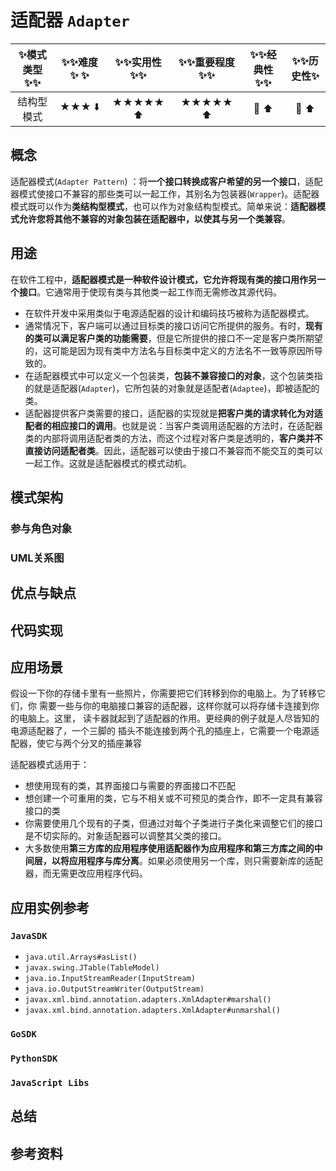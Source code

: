 # 适配器 `Adapter`

| :sparkles:模式类型:sparkles::sparkles:|:sparkles::sparkles:难度:sparkles:  :sparkles: | :sparkles::sparkles:实用性:sparkles::sparkles: | :sparkles::sparkles:重要程度:sparkles::sparkles: |  :sparkles::sparkles:经典性:sparkles::sparkles: | :sparkles::sparkles:历史性:sparkles: |
| :----------------------------------------: | :-----------------------------------------------: | :-------------------------------------------------: | :----------------------------------------------------: | :--------------------------------------------------: | :--------------------------------------: |
|                   结构型模式                         |                ★★★ :arrow_down:                 |                  ★★★★★ :arrow_up:                   |                    ★★★★★ :arrow_up:                    |              :green_heart:  :arrow_up:               |        :green_heart:  :arrow_up:         |

## 概念
适配器模式(`Adapter Pattern`) ：将**一个接口转换成客户希望的另一个接口**，适配器模式使接口不兼容的那些类可以一起工作，其别名为包装器(`Wrapper`)。适配器模式既可以作为**类结构型模式**，也可以作为对象结构型模式。简单来说：**适配器模式允许您将其他不兼容的对象包装在适配器中，以使其与另一个类兼容**。

## 用途
在软件工程中，**适配器模式是一种软件设计模式，它允许将现有类的接口用作另一个接口**。它通常用于使现有类与其他类一起工作而无需修改其源代码。

+ 在软件开发中采用类似于电源适配器的设计和编码技巧被称为适配器模式。
+ 通常情况下，客户端可以通过目标类的接口访问它所提供的服务。有时，**现有的类可以满足客户类的功能需要**，但是它所提供的接口不一定是客户类所期望的，这可能是因为现有类中方法名与目标类中定义的方法名不一致等原因所导致的。
+ 在适配器模式中可以定义一个包装类，**包装不兼容接口的对象**，这个包装类指的就是适配器(`Adapter`)，它所包装的对象就是适配者(`Adaptee`)，即被适配的类。
+ 适配器提供客户类需要的接口，适配器的实现就是**把客户类的请求转化为对适配者的相应接口的调用**。也就是说：当客户类调用适配器的方法时，在适配器类的内部将调用适配者类的方法，而这个过程对客户类是透明的，**客户类并不直接访问适配者类**。因此，适配器可以使由于接口不兼容而不能交互的类可以一起工作。这就是适配器模式的模式动机。

## 模式架构



### 参与角色对象



### UML关系图



## 优点与缺点



## 代码实现



## 应用场景
假设一下你的存储卡里有一些照片，你需要把它们转移到你的电脑上。为了转移它们，你 需要一些与你的电脑接口兼容的适配器，这样你就可以将存储卡连接到你的电脑上。这里， 读卡器就起到了适配器的作用。更经典的例子就是人尽皆知的电源适配器了，一个三脚的 插头不能连接到两个孔的插座上，它需要一个电源适配器，使它与两个分叉的插座兼容

适配器模式适用于：
+ 想使用现有的类，其界面接口与需要的界面接口不匹配
+ 想创建一个可重用的类，它与不相关或不可预见的类合作，即不一定具有兼容接口的类
+ 你需要使用几个现有的子类，但通过对每个子类进行子类化来调整它们的接口是不切实际的。对象适配器可以调整其父类的接口。
+ 大多数使用**第三方库的应用程序使用适配器作为应用程序和第三方库之间的中间层，以将应用程序与库分离**。如果必须使用另一个库，则只需要新库的适配器，而无需更改应用程序代码。

## 应用实例参考

### `JavaSDK` 
+ `java.util.Arrays#asList()`
+ `javax.swing.JTable(TableModel)`
+ `java.io.InputStreamReader(InputStream)`
+ `java.io.OutputStreamWriter(OutputStream)`
+ `javax.xml.bind.annotation.adapters.XmlAdapter#marshal()`
+ `javax.xml.bind.annotation.adapters.XmlAdapter#unmarshal()`

### `GoSDK`

### `PythonSDK`

### `JavaScript Libs`



## 总结



## 参考资料





